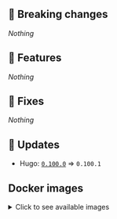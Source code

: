 ## :loudspeaker: Breaking changes

*Nothing*


## :tada: Features

*Nothing*


## :bug: Fixes

*Nothing*


## :heartbeat: Updates

* Hugo: [`0.100.0`](https://github.com/klakegg/docker-hugo/releases/tag/0.100.0) => `0.100.1`


## Docker images

<details>
<summary>Click to see available images</summary>

This release is available from Docker Hub as project `klakegg/hugo` with the following tags:

| Alias tags                   | Version specific tags                      |
| ---------------------------- | ------------------------------------------ |
| `busybox`, `latest`          | `0.100.1-busybox`, `0.100.1`                     |
| `busybox-ci`, `ci`           | `0.100.1-busybox-ci`, `0.100.1-ci`               |
| `busybox-onbuild`, `onbuild` | `0.100.1-busybox-onbuild`, `0.100.1-onbuild`     |
| `alpine`                     | `0.100.1-alpine`                              |
| `alpine-ci`                  | `0.100.1-alpine-ci`                           |
| `alpine-onbuild`             | `0.100.1-alpine-onbuild`                      |
| `asciidoctor`                | `0.100.1-asciidoctor`                         |
| `asciidoctor-ci`             | `0.100.1-asciidoctor-ci`                      |
| `asciidoctor-onbuild`        | `0.100.1-asciidoctor-onbuild`                 |
| `pandoc`                     | `0.100.1-pandoc`                              |
| `pandoc-ci`                  | `0.100.1-pandoc-ci`                           |
| `pandoc-onbuild`             | `0.100.1-pandoc-onbuild`                      |
| `ext-alpine`                 | `0.100.1-ext-alpine`                          |
| `ext-alpine-ci`              | `0.100.1-ext-alpine-ci`                       |
| `ext-alpine-onbuild`         | `0.100.1-ext-alpine-onbuild`                  |
| `ext-asciidoctor`            | `0.100.1-ext-asciidoctor`                     |
| `ext-asciidoctor-ci`         | `0.100.1-ext-asciidoctor-ci`                  |
| `ext-asciidoctor-onbuild`    | `0.100.1-ext-asciidoctor-onbuild`             |
| `ext-pandoc`                 | `0.100.1-ext-pandoc`                          |
| `ext-pandoc-ci`              | `0.100.1-ext-pandoc-ci`                       |
| `ext-pandoc-onbuild`         | `0.100.1-ext-pandoc-onbuild`                  |
| `debian`                     | `0.100.1-debian`                              |
| `debian-ci`                  | `0.100.1-debian-ci`                           |
| `debian-onbuild`             | `0.100.1-debian-onbuild`                      |
| `ext-debian`, `ext`, `latest-ext` | `0.100.1-ext-debian`, `0.100.1-ext`         |
| `ext-debian-ci`, `ext-ci`    | `0.100.1-ext-debian-ci`, `0.100.1-ext-ci`        |
| `ext-debian-onbuild`, `ext-onbuild` | `0.100.1-ext-debian-onbuild`, `0.100.1-ext-onbuild` |
| `ubuntu`                     | `0.100.1-ubuntu`                            |
| `ubuntu-ci`                  | `0.100.1-ubuntu-ci`                         |
| `ubuntu-onbuild`             | `0.100.1-ubuntu-onbuild`                    |
| `ext-ubuntu`                 | `0.100.1-ext-ubuntu`                        |
| `ext-ubuntu-ci`              | `0.100.1-ext-ubuntu-ci`                     |
| `ext-ubuntu-onbuild`         | `0.100.1-ext-ubuntu-onbuild`                |
</details>